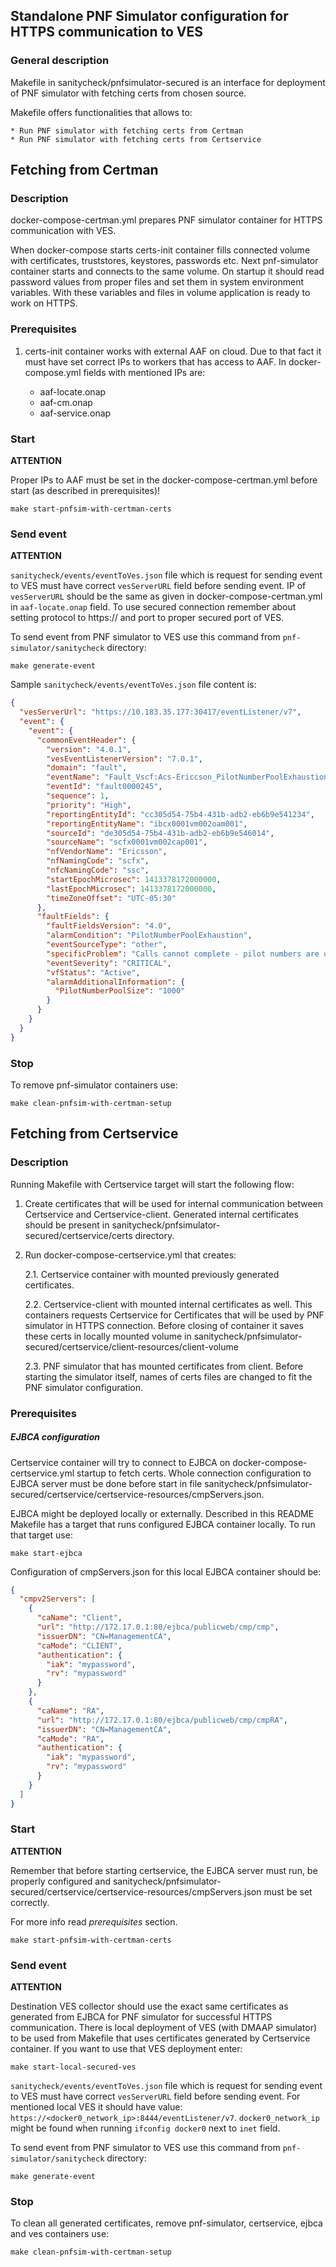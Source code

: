 Standalone PNF Simulator configuration for HTTPS communication to VES
------------------------

### General description

Makefile in sanitycheck/pnfsimulator-secured is an interface for deployment of PNF simulator with fetching certs from 
chosen source. 

Makefile offers functionalities that allows to:    

    * Run PNF simulator with fetching certs from Certman
    * Run PNF simulator with fetching certs from Certservice

## Fetching from Certman
### Description

docker-compose-certman.yml prepares PNF simulator container for HTTPS communication with VES.

When docker-compose starts certs-init container fills connected volume with certificates, truststores, keystores, 
passwords etc. Next pnf-simulator container starts and connects to the same volume. On startup it should read password
values from proper files and set them in system environment variables. With these variables and files in volume 
application is ready to work on HTTPS.

### Prerequisites

1. certs-init container works with external AAF on cloud. Due to that fact it must have set correct IPs to workers that
has access to AAF. In docker-compose.yml fields with mentioned IPs are:
    
    * aaf-locate.onap
    * aaf-cm.onap
    * aaf-service.onap

### Start

**ATTENTION** 

Proper IPs to AAF must be set in the docker-compose-certman.yml before start (as described in prerequisites)!

```
make start-pnfsim-with-certman-certs
```

### Send event

**ATTENTION**

``sanitycheck/events/eventToVes.json`` file which is request for sending event to VES must have correct ``vesServerURL`` 
field before sending event. 
IP of ``vesServerURL`` should be the same as given in docker-compose-certman.yml in ``aaf-locate.onap`` field.
To use secured connection remember about setting protocol to https:// and port to proper secured port of VES.

To send event from PNF simulator to VES use this command from ``pnf-simulator/sanitycheck`` directory:

````
make generate-event
````

Sample ``sanitycheck/events/eventToVes.json`` file content is:

```json
{
  "vesServerUrl": "https://10.183.35.177:30417/eventListener/v7",
  "event": {
    "event": {
      "commonEventHeader": {
        "version": "4.0.1",
        "vesEventListenerVersion": "7.0.1",
        "domain": "fault",
        "eventName": "Fault_Vscf:Acs-Ericcson_PilotNumberPoolExhaustion",
        "eventId": "fault0000245",
        "sequence": 1,
        "priority": "High",
        "reportingEntityId": "cc305d54-75b4-431b-adb2-eb6b9e541234",
        "reportingEntityName": "ibcx0001vm002oam001",
        "sourceId": "de305d54-75b4-431b-adb2-eb6b9e546014",
        "sourceName": "scfx0001vm002cap001",
        "nfVendorName": "Ericsson",
        "nfNamingCode": "scfx",
        "nfcNamingCode": "ssc",
        "startEpochMicrosec": 1413378172000000,
        "lastEpochMicrosec": 1413378172000000,
        "timeZoneOffset": "UTC-05:30"
      },
      "faultFields": {
        "faultFieldsVersion": "4.0",
        "alarmCondition": "PilotNumberPoolExhaustion",
        "eventSourceType": "other",
        "specificProblem": "Calls cannot complete - pilot numbers are unavailable",
        "eventSeverity": "CRITICAL",
        "vfStatus": "Active",
        "alarmAdditionalInformation": {
          "PilotNumberPoolSize": "1000"
        }
      }
    }
  }
}
```

### Stop
To remove pnf-simulator containers use:
```
make clean-pnfsim-with-certman-setup
```

## Fetching from Certservice
### Description

Running Makefile with Certservice target will start the following flow:

1. Create certificates that will be used for internal communication between Certservice and Certservice-client. 
    Generated internal certificates should be present in sanitycheck/pnfsimulator-secured/certservice/certs directory.

2. Run docker-compose-certservice.yml that creates:
    
    2.1. Certservice container with mounted previously generated certificates.
    
    2.2. Certservice-client with mounted internal certificates as well. This containers requests Certservice for
        Certificates that will be used by PNF simulator in HTTPS connection. Before closing of container it saves
        these certs in locally mounted volume in 
        sanitycheck/pnfsimulator-secured/certservice/client-resources/client-volume 
    
    2.3. PNF simulator that has mounted certificates from client. Before starting the simulator itself, names of certs 
        files are changed to fit the PNF simulator configuration.
        
### Prerequisites


##### EJBCA configuration
Certservice container will try to connect to EJBCA on docker-compose-certservice.yml startup to fetch certs. 
Whole connection configuration to EJBCA server must be done before start in file 
sanitycheck/pnfsimulator-secured/certservice/certservice-resources/cmpServers.json.

EJBCA might be deployed locally or externally. Described in this README Makefile has a target that runs configured EJBCA
container locally. To run that target use:

```
make start-ejbca
```

Configuration of cmpServers.json for this local EJBCA container should be:
```json
{
  "cmpv2Servers": [
    {
      "caName": "Client",
      "url": "http://172.17.0.1:80/ejbca/publicweb/cmp/cmp",
      "issuerDN": "CN=ManagementCA",
      "caMode": "CLIENT",
      "authentication": {
        "iak": "mypassword",
        "rv": "mypassword"
      }
    },
    {
      "caName": "RA",
      "url": "http://172.17.0.1:80/ejbca/publicweb/cmp/cmpRA",
      "issuerDN": "CN=ManagementCA",
      "caMode": "RA",
      "authentication": {
        "iak": "mypassword",
        "rv": "mypassword"
      }
    }
  ]
}

```

### Start

**ATTENTION**

Remember that before starting certservice, the EJBCA server must run, be properly configured and 
sanitycheck/pnfsimulator-secured/certservice/certservice-resources/cmpServers.json must be set correctly. 

For more info read _prerequisites_ section.
 
```
make start-pnfsim-with-certman-certs
```

### Send event

**ATTENTION**

Destination VES collector should use the exact same certificates as generated from EJBCA for PNF simulator for 
successful HTTPS communication. There is local deployment of VES (with DMAAP simulator) to be used from Makefile that 
uses certificates generated by Certservice container. If you want to use that VES deployment enter:

```
make start-local-secured-ves
``` 

``sanitycheck/events/eventToVes.json`` file which is request for sending event to VES must have correct ``vesServerURL`` 
field before sending event. For mentioned local VES it should have value: 
``https://<docker0_network_ip>:8444/eventListener/v7``.
``docker0_network_ip`` might be found when running `ifconfig docker0` next to `inet` field.

 
To send event from PNF simulator to VES use this command from ``pnf-simulator/sanitycheck`` directory:

```
make generate-event
```

### Stop
To clean all generated certificates, remove pnf-simulator, certservice, ejbca and ves containers use:
```
make clean-pnfsim-with-certman-setup
```